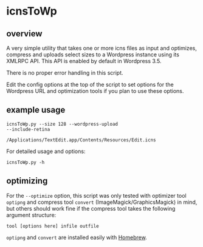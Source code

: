 # icnsToWp

## overview

A very simple utility that takes one or more icns files as input and optimizes, compress and uploads select sizes to a Wordpress instance using its XMLRPC API. This API is enabled by default in Wordpress 3.5.

There is no proper error handling in this script.

Edit the config options at the top of the script to set options for the Wordpress URL and optimization tools if you plan to use these options.

## example usage

<code>icnsToWp.py --size 128 --wordpress-upload --include-retina \
/Applications/TextEdit.app/Contents/Resources/Edit.icns</code>

For detailed usage and options:

<code>icnsToWp.py -h</code>

## optimizing

For the `--optimize` option, this script was only tested with optimizer tool `optipng` and compress tool `convert` (ImageMagick/GraphicsMagick) in mind, but others should work fine if the compress tool takes the following argument structure:

`tool [options here] infile outfile`

`optipng` and `convert` are installed easily with [Homebrew](http://mxcl.github.com/homebrew).
